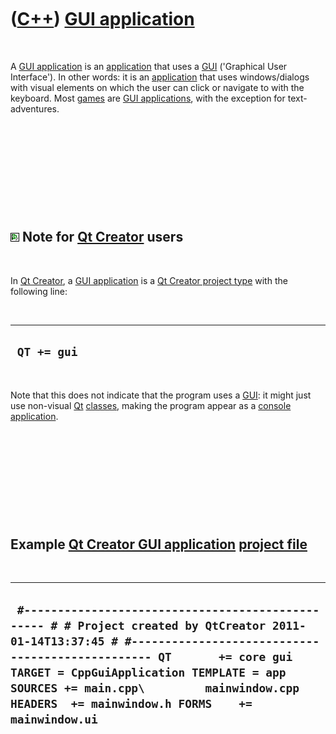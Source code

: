 



 

 

 

 

 

([C++](Cpp.htm)) [GUI application](CppGuiApplication.htm)
=========================================================

 

A [GUI application](CppGuiApplication.htm) is an
[application](CppApplication.htm) that uses a [GUI](CppGui.htm)
('Graphical User Interface'). In other words: it is an
[application](CppApplication.htm) that uses windows/dialogs with visual
elements on which the user can click or navigate to with the keyboard.
Most [games](Games.htm) are [GUI applications](CppGuiApplication.htm),
with the exception for text-adventures.

 

 

 

 

 

![Qt Creator](PicQtCreator.png) Note for [Qt Creator](CppQtCreator.htm) users
-----------------------------------------------------------------------------

 

In [Qt Creator](CppQtCreator.htm), a [GUI
application](CppGuiApplication.htm) is a [Qt Creator project
type](CppQtProjectType.htm) with the following line:

 

  --------------
  ` QT += gui`
  --------------

 

Note that this does not indicate that the program uses a
[GUI](CppGui.htm): it might just use non-visual [Qt](CppQt.htm)
[classes](CppClass.htm)[](), making the program appear as a [console
application](CppConsoleApplication.htm).

 

 

 

 

 

Example [Qt Creator GUI application](CppGuiApplication.htm) [project file](CppQtProjectFile.htm)
------------------------------------------------------------------------------------------------

 

  -------------------------------------------------------------------------------------------------------------------------------------------------------------------------------------------------------------------------------------------------------------------------------------------------------------------------------
  ` #------------------------------------------------- # # Project created by QtCreator 2011-01-14T13:37:45 # #------------------------------------------------- QT       += core gui TARGET = CppGuiApplication TEMPLATE = app SOURCES += main.cpp\         mainwindow.cpp HEADERS  += mainwindow.h FORMS    += mainwindow.ui`
  -------------------------------------------------------------------------------------------------------------------------------------------------------------------------------------------------------------------------------------------------------------------------------------------------------------------------------

 

 

 

 

 





 



